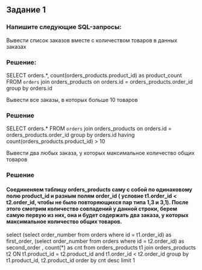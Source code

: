 ## Задание 1
### Напишите следующие SQL-запросы:
 Вывести список заказов вместе с количеством товаров в данных заказах

  ### Решение: 
  SELECT orders.*, count(orders_products.product_id) as product_count FROM `orders` join orders_products on orders.id = orders_products.order_id 
   group by orders.id


  Вывести все заказы, в которых больше 10 товаров
  ### Решение  
    
  SELECT orders.*  FROM `orders` join orders_products on orders.id = orders_products.order_id 
  group by orders.id
  having count(orders_products.product_id) > 10

  Вывести два любых заказа, у которых максимальное количество общих товаров    
  ### Решение
  
  
  
  #### Соединеняем таблицу orders_products саму с собой по одинаковому полю product_id и разным полям order_id ( условие t1.order_id < t2.order_id, чтобы не было повторяющихся пар типа 1,3 и 3,1). После этого смотрим количество совпадений у данной строки, берем самую первую из них, она и будет содержать два заказа, у которых максимальное количество общих товаров.
  select (select order_number from orders where id = t1.order_id) as first_order, 
  (select order_number from orders where id = t2.order_id) as second_order ,
  count(*) as cnt
  from orders_products t1 join orders_products t2 ON t1.product_id = t2.product_id and t1.order_id < t2.order_id
  group by t1.product_id, t2.product_id
  order by cnt desc limit 1